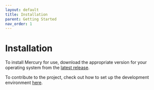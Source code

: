 ```yaml
---
layout: default
title: Installation
parent: Getting Started
nav_order: 1
---
```


# Installation

To install Mercury for use, download the appropriate version for your operating system from the [latest release](https://github.com/erakai/Mercury/releases/tag/v0.9.0).

To contribute to the project, check out how to set up the development environment [here](https://github.com/erakai/Mercury/blob/main/README.md).
